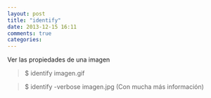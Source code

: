 ```yaml
---
layout: post
title: "identify"
date: 2013-12-15 16:11
comments: true
categories: 
---
```

Ver las propiedades de una imagen

>$ identify imagen.gif 

>$ identify -verbose imagen.jpg   (Con mucha más información)

